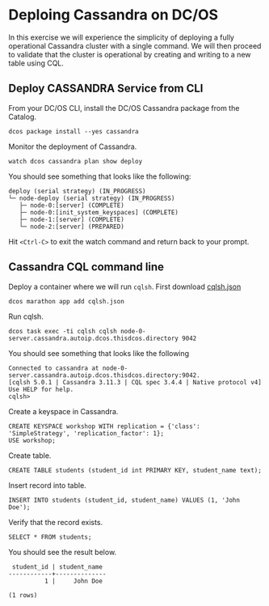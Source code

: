 

# Deploing Cassandra on DC/OS

In this exercise we will experience the simplicity of deploying a fully operational Cassandra cluster with a single command.  We will then proceed to validate that the cluster is operational by creating and writing to a new table using CQL.

## Deploy CASSANDRA Service from CLI

From your DC/OS CLI, install the DC/OS Cassandra package from the Catalog.

```
dcos package install --yes cassandra
```

Monitor the deployment of Cassandra.

```
watch dcos cassandra plan show deploy
```

You should see something that looks like the following:

```
deploy (serial strategy) (IN_PROGRESS)
└─ node-deploy (serial strategy) (IN_PROGRESS)
   ├─ node-0:[server] (COMPLETE)
   ├─ node-0:[init_system_keyspaces] (COMPLETE)
   ├─ node-1:[server] (COMPLETE)
   └─ node-2:[server] (PREPARED)
```        

Hit `<Ctrl-C>` to exit the watch command and return back to your prompt.

## Cassandra CQL command line

Deploy a container where we will run `cqlsh`.  First download [cqlsh.json](https://raw.githubusercontent.com/gregpalmr/dcos-workshop-2019-03-19/master/labs/5%20-%20Cassandra-labs/cqlsh.json)

```
dcos marathon app add cqlsh.json
```

Run cqlsh.

```
dcos task exec -ti cqlsh cqlsh node-0-server.cassandra.autoip.dcos.thisdcos.directory 9042
```

You should see something that looks like the following

```
Connected to cassandra at node-0-server.cassandra.autoip.dcos.thisdcos.directory:9042.
[cqlsh 5.0.1 | Cassandra 3.11.3 | CQL spec 3.4.4 | Native protocol v4]
Use HELP for help.
cqlsh>
```        

Create a keyspace in Cassandra.

```
CREATE KEYSPACE workshop WITH replication = {'class': 'SimpleStrategy', 'replication_factor': 1};
USE workshop;
```

Create table.
```
CREATE TABLE students (student_id int PRIMARY KEY, student_name text);
```

Insert record into table.
```
INSERT INTO students (student_id, student_name) VALUES (1, 'John Doe');
```

Verify that the record exists.
```
SELECT * FROM students;
```

You should see the result below.
```
 student_id | student_name
------------+--------------
          1 |     John Doe

(1 rows)
```






